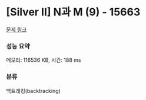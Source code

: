 # [Silver II] N과 M (9) - 15663 

[문제 링크](https://www.acmicpc.net/problem/15663) 

### 성능 요약

메모리: 116536 KB, 시간: 188 ms

### 분류

백트래킹(backtracking)

